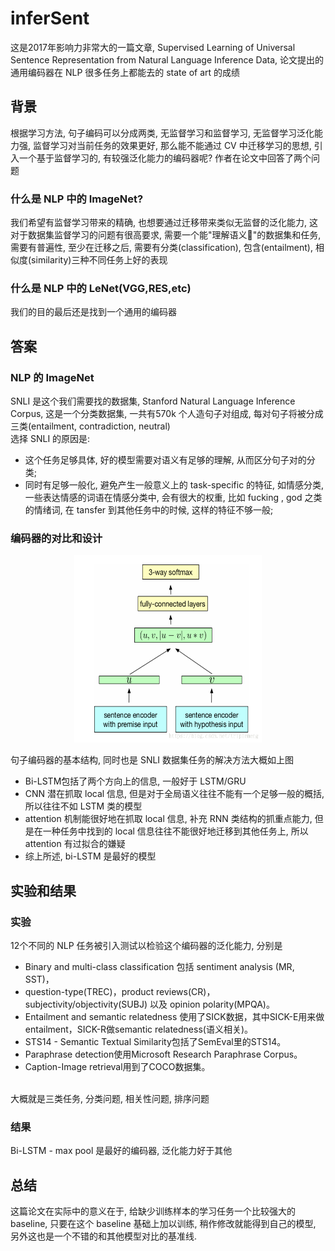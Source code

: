 # inferSent
这是2017年影响力非常大的一篇文章, Supervised Learning of Universal Sentence Representation from Natural Language Inference Data, 论文提出的通用编码器在 NLP 很多任务上都能去的 state of art 的成绩

## 背景
根据学习方法, 句子编码可以分成两类, 无监督学习和监督学习, 无监督学习泛化能力强, 监督学习对当前任务的效果更好, 那么能不能通过 CV 中迁移学习的思想, 引入一个基于监督学习的, 有较强泛化能力的编码器呢?
作者在论文中回答了两个问题
### 什么是 NLP 中的 ImageNet?
我们希望有监督学习带来的精确, 也想要通过迁移带来类似无监督的泛化能力, 这对于数据集监督学习的问题有很高要求, 需要一个能"理解语义"的数据集和任务, 需要有普遍性, 至少在迁移之后, 需要有分类(classification), 包含(entailment), 相似度(similarity)三种不同任务上好的表现
### 什么是 NLP 中的 LeNet(VGG,RES,etc)
我们的目的最后还是找到一个通用的编码器

## 答案
### NLP 的 ImageNet
SNLI 是这个我们需要找的数据集, Stanford Natural Language Inference Corpus, 这是一个分类数据集, 一共有570k 个人造句子对组成, 每对句子将被分成三类(entailment, contradiction, neutral)<br>
选择 SNLI 的原因是:
-  这个任务足够具体, 好的模型需要对语义有足够的理解, 从而区分句子对的分类; 
-  同时有足够一般化, 避免产生一般意义上的 task-specific 的特征, 如情感分类, 一些表达情感的词语在情感分类中, 会有很大的权重, 比如 fucking , god 之类的情绪词, 在 tansfer 到其他任务中的时候, 这样的特征不够一般;
### 编码器的对比和设计
<div align=center>
<img width="300" height="300" src="images/2.png">
</div>

句子编码器的基本结构, 同时也是 SNLI 数据集任务的解决方法大概如上图
- Bi-LSTM包括了两个方向上的信息, 一般好于 LSTM/GRU
- CNN 潜在抓取 local 信息, 但是对于全局语义往往不能有一个足够一般的概括, 所以往往不如 LSTM 类的模型
- attention 机制能很好地在抓取 local 信息, 补充 RNN 类结构的抓重点能力, 但是在一种任务中找到的 local 信息往往不能很好地迁移到其他任务上, 所以 attention 有过拟合的嫌疑
- 综上所述, bi-LSTM 是最好的模型

## 实验和结果
### 实验
12个不同的 NLP 任务被引入测试以检验这个编码器的泛化能力, 分别是
- Binary and multi-class classification 包括 sentiment analysis (MR, SST)， 
- question-type(TREC)，product reviews(CR)， subjectivity/objectivity(SUBJ) 以及 opinion polarity(MPQA)。 
- Entailment and semantic relatedness 使用了SICK数据，其中SICK-E用来做entailment，SICK-R做semantic relatedness(语义相关)。 
- STS14 - Semantic Textual Similarity包括了SemEval里的STS14。 
- Paraphrase detection使用Microsoft Research Paraphrase Corpus。 
- Caption-Image retrieval用到了COCO数据集。
<br>
大概就是三类任务, 分类问题, 相关性问题, 排序问题

### 结果
 Bi-LSTM - max pool 是最好的编码器, 泛化能力好于其他

 ## 总结
 这篇论文在实际中的意义在于, 给缺少训练样本的学习任务一个比较强大的 baseline, 只要在这个 baseline 基础上加以训练, 稍作修改就能得到自己的模型, 另外这也是一个不错的和其他模型对比的基准线.

